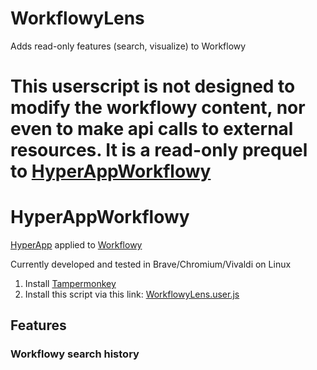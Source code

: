 # WorkflowyLens
Adds read-only features (search, visualize) to Workflowy

# This userscript is not designed to modify the workflowy content, nor even to make api calls to external resources. It is a read-only prequel to [HyperAppWorkflowy](https://github.com/markfirmware/HyperAppWorkfloy#readme)

# HyperAppWorkflowy
[HyperApp](https://github.com/jorgebucaran/hyperapp#readme) applied to [Workflowy](https://workflowy.com/features/)

Currently developed and tested in Brave/Chromium/Vivaldi on Linux

1. Install [Tampermonkey](https://www.tampermonkey.net/)
2. Install this script via this link: [WorkflowyLens.user.js](https://github.com/markfirmware/WorkflowyLens/raw/master/WorkflowyLens.user.js)

## Features

### Workflowy search history
